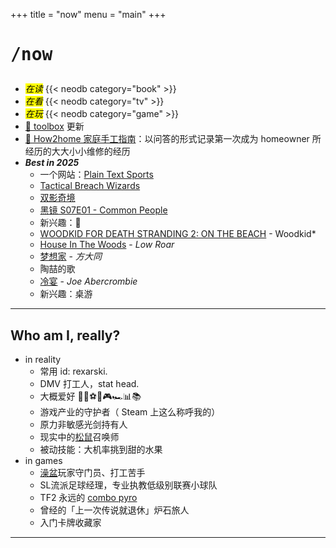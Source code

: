 +++
title = "now"
menu = "main"
+++

# <pre>/now</pre>

- <mark>*在读*</mark>
{{< neodb category="book" >}}
- <mark>*在看*</mark>
{{< neodb category="tv" >}}
- <mark>*在玩*</mark>
{{< neodb category="game" >}}
- [🧰 toolbox](/toolbox) 更新
- [🔨 How2home 家庭手工指南](/how2home)：以问答的形式记录第一次成为 homeowner 所经历的大大小小维修的经历
- ***Best in 2025***
  - 一个网站：[Plain Text Sports](https://plaintextsports.com/)
  - [Tactical Breach Wizards](https://neodb.social/game/3xbuq2fGswthJXazbuaHKz)
  - [双影奇境](https://neodb.social/game/1tSJDqu9inXkPtclZB3gPI)
  - [黑镜 S07E01 - Common People](https://www.imdb.com/title/tt30127325/)
  - 新兴趣：🚴
  - [WOODKID FOR DEATH STRANDING 2: ON THE BEACH](https://music.apple.com/us/album/woodkid-for-death-stranding-2-on-the-beach/1818147007) - Woodkid*
  - [House In The Woods](https://neodb.social/album/4hX2M2f76jMRCAKYwuSRje) - *Low Roar*
  - [梦想家](https://neodb.social/album/7APUZWwgTnkKWR1FmtDNr5) - *方大同*
  - 陶喆的歌
  - [冷宴](https://neodb.social/book/0ABYBI61QH0A0BMZYHLXvl) - *Joe Abercrombie*
  - 新兴趣：桌游

***

## Who am I, really?

- in reality
  - 常用 id: rexarski.
  - DMV 打工人，stat head.
  - 大概爱好 🚶🎷⚽🏀🎮🏎️📊📚
  - 游戏产业的守护者（ Steam 上这么称呼我的）
  - 原力非敏感光剑持有人
  - 现实中的[松鼠](https://thevarsity.ca/2003/02/10/breeding-unease-in-queens-park/)召唤师
  - 被动技能：大机率挑到甜的水果
- in games
  - [澡盆](https://splatoonwiki.org/wiki/Bloblobber)玩家守门员、打工苦手
  - SL流派足球经理，专业执教低级别联赛小球队
  - TF2 永远的 [combo pyro](https://www.youtube.com/watch?v=3gh47cWmOxI)
  - 曾经的「上一次传说就退休」炉石旅人
  - 入门卡牌收藏家

***

<!-- ## ❯❯❯ Badge collection -->

<!-- 受 Louie Mantia, Jr 的 [LMNT](https://lmnt.me/badges/) 的影响搞了这个： -->

<!-- <div class="badgebox">
    <a href="https://notbyai.fyi/">
        <img class="badge" src="/images/badges/not-by-ai.png" alt="not-by-ai-badge"/>
    </a>
    <a href="https://app.netlify.com/sites/rexarski/deploys">
        <img class="badge" src="https://api.netlify.com/api/v1/badges/7b30b16b-f3d1-43e2-abf5-c1708e515cbf/deploy-status" alt="Netlify Status" />
    </a>
    <a href="/index.xml">
        <img class="badge" src="/images/badges/rss.png" alt="rss-badge"/>
    </a>
</div> -->

<!-- *** -->
